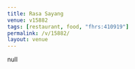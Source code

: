 ```yaml
---
title: Rasa Sayang
venue: v15882
tags: [restaurant, food, "fhrs:410919"]
permalink: /v/15882/
layout: venue
---
```

null